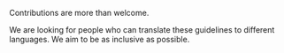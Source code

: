 Contributions are more than welcome.

We are looking for people who can translate these guidelines to different languages.
We aim to be as inclusive as possible.